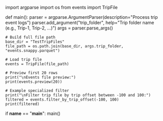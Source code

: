 import argparse
import os
from events import TripFile

def main():
    parser = argparse.ArgumentParser(description="Process trip event logs")
    parser.add_argument("trip_folder", help="Trip folder name (e.g., Trip-1, Trip-2, ...)")
    args = parser.parse_args()

    # Build full file path
    base_dir = "TestTripFiles"
    file_path = os.path.join(base_dir, args.trip_folder, "events.snappy.parquet")

    # Load trip file
    events = TripFile(file_path)

    # Preview first 20 rows
    print("\nEvents file preview:")
    print(events.preview(20))

    # Example specialized filter
    print("\nFilter trip file by trip offset between -100 and 100:")
    filtered = events.filter_by_trip_offset(-100, 100)
    print(filtered)

if __name__ == "__main__":
    main()
